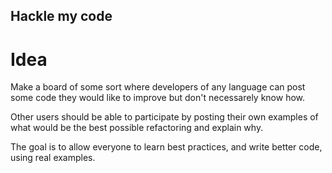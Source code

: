 ## Hackle my code

# Idea

Make a board of some sort where developers of any language can post some code they would like to improve but don't 
necessarely know how.

Other users should be able to participate by posting their own examples of what would be the
best possible refactoring and explain why.

The goal is to allow everyone to learn best practices, and write better code, using real examples.

